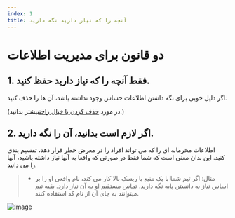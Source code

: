 ```yaml
---
index: 1
title: آنچه را که نیاز دارید نگه دارید
---
```

# دو قانون برای مدیریت اطلاعات

## 1. فقط آنچه را که نیاز دارید حفظ کنید.

اگر دلیل خوبی برای نگه داشتن اطلاعات حساس وجود نداشته باشد، آن ها را حذف کنید.

(در مورد [حذف کردن با خیال راحت](umbrella://information/safely-deleting)بیشتر بدانید.)

## 2. اگر لازم است بدانید، آن را نگه دارید.

اطلاعات محرمانه ای را که می تواند افراد را در معرض خطر قرار دهد، تقسیم بندی کنید. این بدان معنی است که شما فقط در صورتی که واقعا به آنها نیاز داشته باشید، آنها را می دانید.

> * مثال: اگر تیم شما با یک منبع با ریسک بالا کار می کند، نام واقعی او را بر اساس نیاز به دانستن پایه نگه دارید. تماس مستقیم او به آن نیاز دارد. بقیه تیم میتوانند به جای آن از نام کد استفاده کنند.

![image](managing_information1.png)